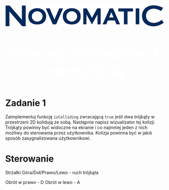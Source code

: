 ![Novomatic](https://github.com/Ligas10105/Collisions_internship/blob/main/images/Logo.png "Novomatic")

<h3 align="center" style="color: White; font-size: 300%" > Intensely Informative IT Internship 💻 </h3>

# Zadanie 1

Zaimplementuj funkcję `isColliding` zwracającą `true` jeśli dwa trójkąty w przestrzeni
2D kolidują ze sobą. Następnie napisz wizualizator tej kolizji. Trójkąty powinny być
widoczne na ekranie i co najmniej jeden z nich możliwy do sterowania przez
użytkownika. Kolizja powinna być w jakiś sposób zasygnalizowana użytkownikowi.


# Sterowanie

Strzałki Góra/Doł/Prawo/Lewo - ruch trójkąta

Obrót w prawo - D
Obrót w lewo - A




